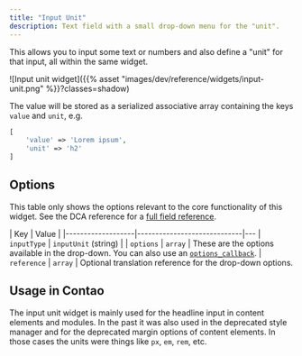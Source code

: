 ```yaml
---
title: "Input Unit"
description: Text field with a small drop-down menu for the "unit".
---
```



This allows you to input some text or numbers and also define a "unit" for that input, all within the same widget.

![Input unit widget]({{% asset "images/dev/reference/widgets/input-unit.png" %}}?classes=shadow)

The value will be stored as a serialized associative array containing the keys `value` and `unit`, e.g.

```php
[
    'value' => 'Lorem ipsum', 
    'unit' => 'h2'
]
```


## Options

This table only shows the options relevant to the core functionality of this widget. See the DCA reference for a 
[full field reference][FieldsReference].

| Key               | Value                       |
|-------------------|-----------------------------|---
| `inputType`       | `inputUnit` (string)        |
| `options`         | `array`                     | These are the options available in the drop-down. You can also use an [`options_callback`][OptionsCallback].
| `reference`       | `array`                     | Optional translation reference for the drop-down options.


## Usage in Contao

The input unit widget is mainly used for the headline input in content elements and modules. In the past it was also
used in the deprecated style manager and for the deprecated margin options of content elements. In those cases the units
were things like `px`, `em`, `rem`, etc.


[FieldsReference]: /reference/dca/fields
[OptionsCallback]: /reference/dca/callbacks#fields-field-options
